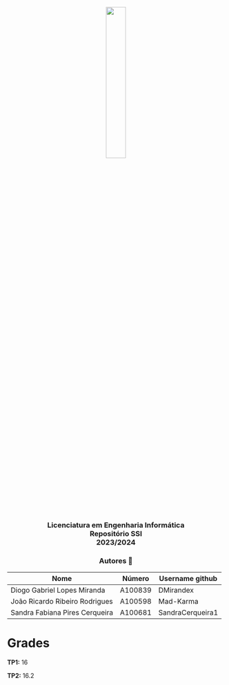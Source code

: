 <p align="center">
  <img src='https://upload.wikimedia.org/wikipedia/commons/9/93/EEUMLOGO.png' width="30%" />
</p>

<h3 align="center">Licenciatura em Engenharia Informática <br>  Repositório SSI <br> 2023/2024 </h3>

<h3 align="center"> Autores 🤝 </h3>


<div align="center">

| Nome                           |  Número | Username github |
|--------------------------------|---------|-----------------|
| Diogo Gabriel Lopes Miranda    | A100839 |DMirandex        |
| João Ricardo Ribeiro Rodrigues | A100598 |Mad-Karma        |
| Sandra Fabiana Pires Cerqueira | A100681 |SandraCerqueira1 |

</div>

# Grades
  
**TP1:** 16

**TP2:** 16.2
